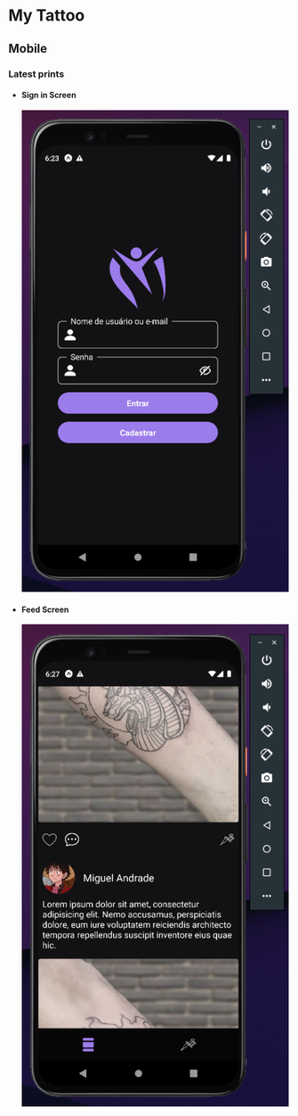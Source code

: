 # My Tattoo

## Mobile

### Latest prints

- #### Sign in Screen

  ![Sign in screen](./assets/temp/prints/sign-in.png)

- #### Feed Screen
  ![Feed screen](./assets/temp/prints/feed.png)
